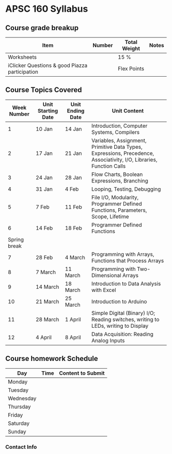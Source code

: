 # APSC 160 Syllabus

## Course grade breakup

| Item                                           | Number | Total Weight | Notes |
| ---------------------------------------------- | ------ | ------------ | ----- |
| Worksheets                                     |        | 15 %         |       |
| iClicker Questions & good Piazza participation |        | Flex Points             |       |


## Course Topics Covered

| Week Number  | Unit Starting Date | Unit Ending Date | Unit Content                                                                                                        |
| ------------ | ------------------ | ---------------- | ------------------------------------------------------------------------------------------------------------------- |
| 1            | 10 Jan             | 14 Jan           | Introduction, Computer Systems, Compilers                                                                           |
| 2            | 17 Jan             | 21 Jan           | Variables, Assignment, Primitive Data Types, Expressions, Precedence, Associativity, I/O, Libraries, Function Calls |
| 3            | 24 Jan             | 28 Jan           | Flow Charts, Boolean Expressions, Branching                                                                         |
| 4            | 31 Jan             | 4 Feb            | Looping, Testing, Debugging                                                                                         |
| 5            | 7 Feb              | 11 Feb           | File I/O, Modularity, Programmer Defined Functions, Parameters, Scope, Lifetime                                     |
| 6            | 14 Feb             | 18 Feb           | Programmer Defined Functions                                                                                        |
| Spring break |                    |                  |                                                                                                                     |
| 7            | 28 Feb             | 4 March          | Programming with Arrays, Functions that Process Arrays                                                              |
| 8            | 7 March            | 11 March         | Programming with Two-Dimensional Arrays                                                                             |
| 9            | 14 March           | 18 March         | Introduction to Data Analysis with Excel                                                                            |
| 10           | 21 March           | 25 March         | Introduction to Arduino                                                                                             |
| 11           | 28 March           | 1 April          | Simple Digital (Binary) I/O; Reading switches, writing to LEDs, writing to Display                                  |
| 12           | 4 April            | 8 April          | Data Acquisition: Reading Analog Inputs                                                                             |




## Course homework Schedule
| Day       | Time | Content to Submit |
| --------- | ---- | ----------------- |
| Monday    |      |                   |
| Tuesday   |      |                   |
| Wednesday |      |                   |
| Thursday  |      |                   |
| Friday    |      |                   |
| Saturday  |      |                   |
| Sunday    |      |                   |


### Contact Info



